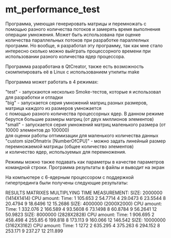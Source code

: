 # mt_performance_test
Программа, умеющая генерировать матрицы и перемножать с помощью разного количества потоков и замерять время выполнения операции умножения.
Может быть использована при оценке количества параллельных потоков при разработке параллелных программ.
Но вообще, я разработал эту программу, так как мне стало интересно сколько можно выйграть 
процессорного времени при использовании разного количества ядер процессора.

Программа разработана в QtCreator, также есть возможность скомпилировать её в Linux с использованием утилиты make

Программа может работать в 4 режимах:

"test" - запускаются несколько Smoke-тестов, которые я использовал для разработки и отладки  
"big" - запускается серия умножений матриц разных размеров, матрица каждого из размеров умножается  
с помощью разного количества процессорных ядер. В данном режиме берутся большие размеры матриц (от двух миллионов элементов)  
"small" - запускается серия умножений матриц маленького размера (от 10000 элементов до 100000)  
для оценки работы оптимизации для маленького количества данных  
"custom sizeOfmatrix [NumberOfCPU]" - можно задать линейный размер перемножаемой матрицы (общее количество элементов)  
и количество ядер, используемых для перемножения.  

Режимы можно также подавать как параметры в качестве параметров командной строки. Программа результаты в файлы и выводит на экран

На компьютере с 6-ядерным процессором с поддержкой гипертрединга были получены следующие результаты:

RESULTS MATRIXES MULTIPLYING TIME MEASUREMENT:
SIZE: 2000000 (1414X1414)
        CPU amount:     Time:
        1               105.653
        2               54.7714
        4               29.0473
        6               23.5544
        8               20.4794
        9               18.6496
        12              15.2686
SIZE: 4000000 (2000X2000)
        CPU amount:     Time:
        1               332.076
        2               166.589
        4               93.5608
        6               73.1498
        8               60.8784
        9               56.2641
        12              50.9823
SIZE: 8000000 (2828X2828)
        CPU amount:     Time:
        1               906.695
        2               458.498
        4               255.85
        6               199.818
        8               173.113
        9               160.066
        12              146.542
SIZE: 10000000 (3162X3162)
        CPU amount:     Time:
        1               1272
        2               635.295
        4               375.263
        6               294.152
        8               253.171
        9               237.27
        12              211.899
